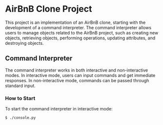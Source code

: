 # AirBnB Clone Project

This project is an implementation of an AirBnB clone, starting with the development of a command interpreter. The command interpreter allows users to manage objects related to the AirBnB project, such as creating new objects, retrieving objects, performing operations, updating attributes, and destroying objects.

## Command Interpreter

The command interpreter works in both interactive and non-interactive modes. In interactive mode, users can input commands and get immediate responses. In non-interactive mode, commands can be passed through standard input.

### How to Start

To start the command interpreter in interactive mode:

```bash
$ ./console.py

